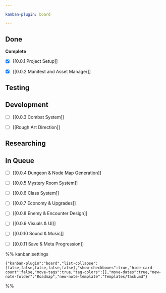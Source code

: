 ```yaml
---

kanban-plugin: board

---
```


## Done

**Complete**
- [x] [[0.0.1 Project Setup]]
- [x] [[0.0.2 Manifest and Asset Manager]]


## Testing



## Development

- [ ] [[0.0.3 Combat System]]
- [ ] [[Rough Art Direction]]


## Researching



## In Queue

- [ ] [[0.0.4 Dungeon & Node Map Generation]]
- [ ] [[0.0.5 Mystery Room System]]
- [ ] [[0.0.6 Class System]]
- [ ] [[0.0.7 Economy & Upgrades]]
- [ ] [[0.0.8 Enemy & Encounter Design]]
- [ ] [[0.0.9 Visuals & UI]]
- [ ] [[0.0.10 Sound & Music]]
- [ ] [[0.0.11 Save & Meta Progression]]




%% kanban:settings
```
{"kanban-plugin":"board","list-collapse":[false,false,false,false,false],"show-checkboxes":true,"hide-card-count":false,"move-tags":true,"tag-colors":[],"move-dates":true,"new-note-folder":"Roadmap","new-note-template":"Templates/Task.md"}
```
%%